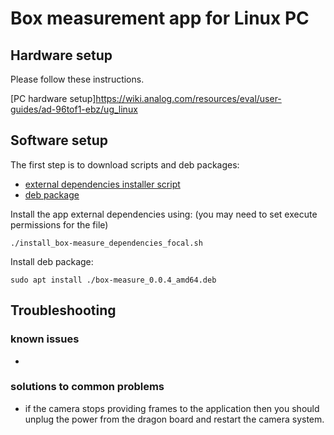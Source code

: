 # Box measurement app for Linux PC
## Hardware setup
Please follow these instructions.

[PC hardware setup]https://wiki.analog.com/resources/eval/user-guides/ad-96tof1-ebz/ug_linux

## Software setup
The first step is to download scripts and deb packages:
- [external dependencies installer script](https://github.com/robotics-ai/tof_process_public/blob/release/box_measure/PC/install_box-measure_dependencies_focal.sh)
- [deb package](https://github.com/robotics-ai/tof_process_public/blob/release/box_measure/PC/box-measure_0.0.4_amd64.deb)

Install the app external dependencies using: (you may need to set execute permissions for the file)

```
./install_box-measure_dependencies_focal.sh
```

Install deb package:

```
sudo apt install ./box-measure_0.0.4_amd64.deb
```

## Troubleshooting
### known issues
-
### solutions to common problems
- if the camera stops providing frames to the application then you should unplug the power from the dragon board and restart the camera system.
